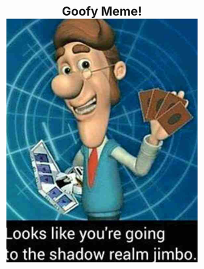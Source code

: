 <html>
<h2><center><font size="6">Goofy Meme!</font></center></h2>
<head>
<style>
  * {
    padding: 0;
    margin: 0;
  }
  .fit { /* set relative picture size */
    max-width: 100%;
    max-height: 100%;
  }
  .center {
    display: block;
    margin: auto;
  }
</style>
</head>
<body>

<img class="center fit" src="EBjQFBM.jpg" >    

<script src="http://code.jquery.com/jquery-latest.js"></script>
<script type="text/javascript" language="JavaScript">
  function set_body_height() { // set body height = window height
    $('body').height($(window).height());
  }
  $(document).ready(function() {
    $(window).bind('resize', set_body_height);
    set_body_height();
  });
</script>

</body>
</html>
